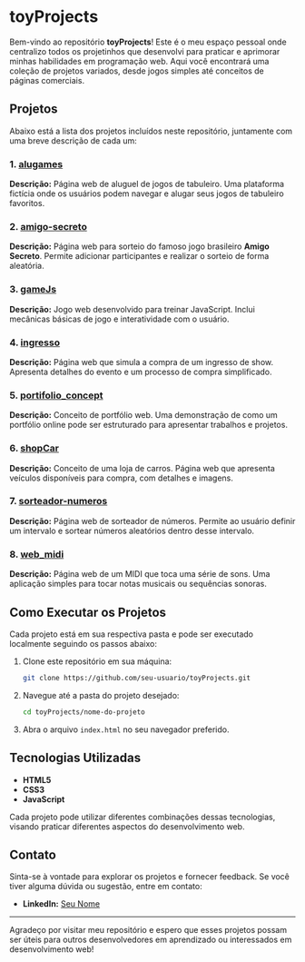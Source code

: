 # toyProjects

Bem-vindo ao repositório **toyProjects**! Este é o meu espaço pessoal onde centralizo todos os projetinhos que desenvolvi para praticar e aprimorar minhas habilidades em programação web. Aqui você encontrará uma coleção de projetos variados, desde jogos simples até conceitos de páginas comerciais.

## Projetos

Abaixo está a lista dos projetos incluídos neste repositório, juntamente com uma breve descrição de cada um:

### 1. [alugames](./alugames)

**Descrição:** Página web de aluguel de jogos de tabuleiro. Uma plataforma fictícia onde os usuários podem navegar e alugar seus jogos de tabuleiro favoritos.

### 2. [amigo-secreto](./amigo-secreto)

**Descrição:** Página web para sorteio do famoso jogo brasileiro **Amigo Secreto**. Permite adicionar participantes e realizar o sorteio de forma aleatória.

### 3. [gameJs](./gameJs)

**Descrição:** Jogo web desenvolvido para treinar JavaScript. Inclui mecânicas básicas de jogo e interatividade com o usuário.

### 4. [ingresso](./ingresso)

**Descrição:** Página web que simula a compra de um ingresso de show. Apresenta detalhes do evento e um processo de compra simplificado.

### 5. [portifolio_concept](./portifolio_concept)

**Descrição:** Conceito de portfólio web. Uma demonstração de como um portfólio online pode ser estruturado para apresentar trabalhos e projetos.

### 6. [shopCar](./shopCar)

**Descrição:** Conceito de uma loja de carros. Página web que apresenta veículos disponíveis para compra, com detalhes e imagens.

### 7. [sorteador-numeros](./sorteador-numeros)

**Descrição:** Página web de sorteador de números. Permite ao usuário definir um intervalo e sortear números aleatórios dentro desse intervalo.

### 8. [web_midi](./web_midi)

**Descrição:** Página web de um MIDI que toca uma série de sons. Uma aplicação simples para tocar notas musicais ou sequências sonoras.

## Como Executar os Projetos

Cada projeto está em sua respectiva pasta e pode ser executado localmente seguindo os passos abaixo:

1. Clone este repositório em sua máquina:

   ```bash
   git clone https://github.com/seu-usuario/toyProjects.git
   ```

2. Navegue até a pasta do projeto desejado:

   ```bash
   cd toyProjects/nome-do-projeto
   ```

3. Abra o arquivo `index.html` no seu navegador preferido.

## Tecnologias Utilizadas

- **HTML5**
- **CSS3**
- **JavaScript**

Cada projeto pode utilizar diferentes combinações dessas tecnologias, visando praticar diferentes aspectos do desenvolvimento web.

## Contato

Sinta-se à vontade para explorar os projetos e fornecer feedback. Se você tiver alguma dúvida ou sugestão, entre em contato:

- **LinkedIn:** [Seu Nome](https://www.linkedin.com/in/gabriellmachado)

---

Agradeço por visitar meu repositório e espero que esses projetos possam ser úteis para outros desenvolvedores em aprendizado ou interessados em desenvolvimento web!

